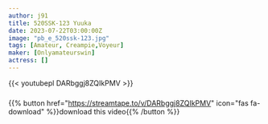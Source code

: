 ```yaml
---
author: j91
title: 520SSK-123 Yuuka
date: 2023-07-22T03:00:00Z
image: "pb_e_520ssk-123.jpg"
tags: [Amateur, Creampie,Voyeur]
maker: [Onlyamateurswin]
actress: []
---
```



{{< youtubepl DARbggj8ZQIkPMV >}}
###

{{% button href="https://streamtape.to/v/DARbggj8ZQIkPMV" icon="fas fa-download" %}}download this video{{% /button %}}

